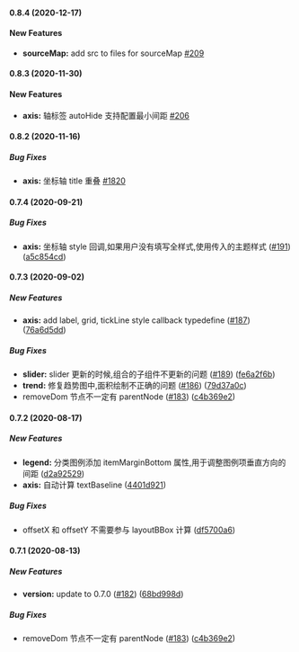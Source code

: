#### 0.8.4 (2020-12-17)

#### New Features

- **sourceMap:** add src to files for sourceMap [#209](https://github.com/antvis/component/pull/209)

#### 0.8.3 (2020-11-30)

#### New Features

- **axis:** 轴标签 autoHide 支持配置最小间距 [#206](https://github.com/antvis/component/pull/206)

#### 0.8.2 (2020-11-16)

##### Bug Fixes

- **axis:** 坐标轴 title 重叠 [#1820](https://github.com/antvis/G2Plot/issues/1820)

#### 0.7.4 (2020-09-21)

##### Bug Fixes

- **axis:** 坐标轴 style 回调,如果用户没有填写全样式,使用传入的主题样式 ([#191](https://github.com/antvis/component/pull/191)) ([a5c854cd](https://github.com/antvis/component/commit/a5c854cd0c6e56b56e90bfeb96a95958e1ae12b3))

#### 0.7.3 (2020-09-02)

##### New Features

- **axis:** add label, grid, tickLine style callback typedefine ([#187](https://github.com/antvis/component/pull/187)) ([76a6d5dd](https://github.com/antvis/component/commit/76a6d5ddbf5b4499dee0564ad87cd95bdcd53fa9))

##### Bug Fixes

- **slider:** slider 更新的时候,组合的子组件不更新的问题 ([#189](https://github.com/antvis/component/pull/189)) ([fe6a2f6b](https://github.com/antvis/component/commit/fe6a2f6bfd44a4b2a5949d52408a7ea3505b309d))
- **trend:** 修复趋势图中,面积绘制不正确的问题 ([#186](https://github.com/antvis/component/pull/186)) ([79d37a0c](https://github.com/antvis/component/commit/79d37a0cb5b1df8e7bfa2a05e9ed905d8ea5b915))
- removeDom 节点不一定有 parentNode ([#183](https://github.com/antvis/component/pull/183)) ([c4b369e2](https://github.com/antvis/component/commit/c4b369e20b090c8e0f354ec6085a05370217d1d9))

#### 0.7.2 (2020-08-17)

##### New Features

- **legend:** 分类图例添加 itemMarginBottom 属性,用于调整图例项垂直方向的间距 ([d2a92529](https://github.com/antvis/component/commit/d2a92529d5cfc2a80172b91b6b7fc6fbd563b995))
- **axis:** 自动计算 textBaseline ([4401d921](https://github.com/antvis/component/commit/4401d9210004f2b400e0659aaacd05bd1474709e))

##### Bug Fixes

- offsetX 和 offsetY 不需要参与 layoutBBox 计算 ([df5700a6](https://github.com/antvis/component/commit/df5700a6a864de669da007a39e41adbe42c24aac))

#### 0.7.1 (2020-08-13)

##### New Features

- **version:** update to 0.7.0 ([#182](https://github.com/antvis/component/pull/182)) ([68bd998d](https://github.com/antvis/component/commit/68bd998dad06ef2915c6400d13b2e6e691a1bc5a))

##### Bug Fixes

- removeDom 节点不一定有 parentNode ([#183](https://github.com/antvis/component/pull/183)) ([c4b369e2](https://github.com/antvis/component/commit/c4b369e20b090c8e0f354ec6085a05370217d1d9))
